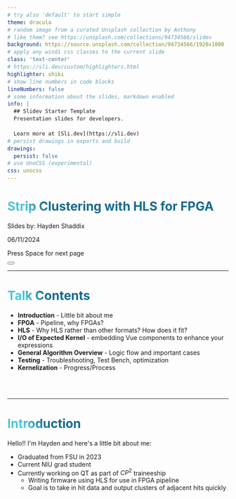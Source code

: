 ```yaml
---
# try also 'default' to start simple
theme: dracula
# random image from a curated Unsplash collection by Anthony
# like them? see https://unsplash.com/collections/94734566/slidev
background: https://source.unsplash.com/collection/94734566/1920x1080
# apply any windi css classes to the current slide
class: 'text-center'
# https://sli.dev/custom/highlighters.html
highlighter: shiki
# show line numbers in code blocks
lineNumbers: false
# some information about the slides, markdown enabled
info: |
  ## Slidev Starter Template
  Presentation slides for developers.

  Learn more at [Sli.dev](https://sli.dev)
# persist drawings in exports and build
drawings:
  persist: false
# use UnoCSS (experimental)
css: unocss
---
```


# Strip Clustering with HLS for FPGA 

Slides by: Hayden Shaddix 

06/11/2024

<div class="pt-12">
  <span @click="$slidev.nav.next" class="px-2 py-1 rounded cursor-pointer" hover="bg-white bg-opacity-10">
     Press Space for next page <carbon:arrow-right class="inline"/>
  </span>
</div>

<div class="abs-br m-6 flex gap-2">
  <button @click="$slidev.nav.openInEditor()" title="Open in Editor" class="text-xl icon-btn opacity-50 !border-none !hover:text-white">
    <carbon:edit />
  </button>
  <a href="https://github.com/slidevjs/slidev" target="_blank" alt="GitHub"
    class="text-xl icon-btn opacity-50 !border-none !hover:text-white">
    <carbon-logo-github />
  </a>
</div>

<!--
The last comment block of each slide will be treated as slide notes. It will be visible and editable in Presenter Mode along with the slide. [Read more in the docs](https://sli.dev/guide/syntax.html#notes)
-->

---

# Talk Contents 

- **Introduction** - Little bit about me 
- **FPGA** - Pipeline, why FPGAs? 
- **HLS** - Why HLS rather than other formats? How does it fit? 
- **I/O of Expected Kernel** - embedding Vue components to enhance your expressions
- **General Algorithm Overview** - Logic flow and important cases 
- **Testing** - Troubleshooting, Test Bench, optimization 
- **Kernelization** - Progress/Process 

<br>
<br>

<style>
h1 {
  background-color: #2B90B6;
  background-image: linear-gradient(45deg, #4EC5D4 10%, #146b8c 20%);
  background-size: 100%;
  -webkit-background-clip: text;
  -moz-background-clip: text;
  -webkit-text-fill-color: transparent;
  -moz-text-fill-color: transparent;
}
</style>

---

# Introduction

Hello!! I'm Hayden and here's a little bit about me: 

- Graduated from FSU in 2023 
- Current NIU grad student 
- Currently working on QT as part of $CP^2$ traineeship 
  - Writing firmware using HLS for use in FPGA pipeline 
  - Goal is to take in hit data and output clusters of adjacent hits quickly  
<style>
  .image-container {
    display: flex;
    justify-content: flex-end;
    align-items: flex-end; /* Align items to the end to move image to the bottom */
    height: 100vh; /* Ensure the container takes up the full height of the viewport */
  }
  .image-container img {
    max-width: 40%;
    max-height: 100%;
    object-fit: contain;
  }
</style>

<div class="image-container">
  <img src="Hayden.jpeg" alt="Me (bottom right) and family">
</div>



--- 

# FPGA
Use code snippets and get the highlighting directly!
---

# HLS 
Clustering algorithm is written in HLS for efficiency 

**Why?**
- Parallelism 
- Efficient handling of data stream input and output 
- Less storage necessary and higher iteration frequency 
- Good for kernelization and inclusion into general FPGA pipeline 

Have continued to learn HLS pretty actively using online manuals and resources: 

<style>
  .split {
    display: flex;
    justify-content: space-between;
  }
  .left {
    flex: 1;
    padding-right: 20px;
  }
  .right {
    flex: 1;
    padding-left: 20px;
  }
  .right img {
    width: 100%;
    height: auto;
  }
</style>

<div class="split">
  <div class="left">
    <!-- Left side content with link -->
    <p> <a href="https://docs.amd.com/r/en-US/ug1399-vitis-hls/Tutorials-and-Examples">Vitis AMD Tutorials</a></p>
  </div>
  <div class="right">
    <!-- Right side content with screenshot -->
    <img src="AMD.png">
  </div>
</div>

---

# I/O 
Since this is a piece in a larger pipeline of other kernels in the FPGA, the inputs and outputs are important

<style>
  .slide-small-text {
    font-size: 0.8em; /* Adjust the size as needed */
  }
</style>

<div class="slide-small-text">

**Inputs**
- Clusters with a position and bitmask 
  - <u>Position</u>
    - ABCStar chip 
    - Strip number 
  - <u>Bitmask</u>
**Need to add something about the actual step in the pipeline before mine that gives me this info**

**Outputs**
- Clusters with position and size 
  - <u>Position</u>
    - ABCStar chip 
    - Strip number 
  - <u>Size</u>
- Output is based off of adjacency of hits in completely local coordinates 
</div>

---

# Clustering Algorithm 

<style>
  .two-column {
    display: flex;
  }
  .column {
    flex: 1;
    padding: 10px;
  }
  .column img {
    width: 100%;
    height: auto;
  }
</style>

<div class="two-column">
  <div class="column">
    <!-- Left column content -->
    <h2>HLS Algorithm Overview</h2>
    <p>The HLS algorithm is relatively straightforward in its general structure:</p>
    <ol>
      <li>Takes in cluster information</li>
      <li>Checks adjacency for bitmask cases</li>
      <li>Merges adjacent hits</li>
      <li>Creates new cluster when a hole exists</li>
      <li>Outputs clusters of adjacent hits</li>
    </ol>
  </div>
  <div class="column">
    <!-- Right column content with image -->
    <img src="Flowchat.png">
  </div>
</div>

---
---
# Implementation/Application 

<style>
  .two-column {
    display: flex;
  }
  .column {
    flex: 1;
    padding: 10px;
  }
  .column img {
    width: 100%;
    height: auto;
  }
</style>

<div class="two-column">
  <div class="column">
    <!-- Left column content -->
    <p>There are a few interesting cases that need to be treated explicitly:</p>
    <ol>
      <li>Gap Cases (holes in the bitmask)</li>
      <li>Clusters across chip boundaries</li>
    </ol>
  </div>
  <div class="column">
    <!-- Right column content with image -->
    <img src="AcrossBoundary.png">
  </div>
</div>
